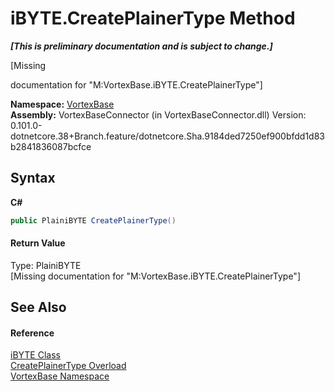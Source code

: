 # iBYTE.CreatePlainerType Method 
 _**\[This is preliminary documentation and is subject to change.\]**_

\[Missing <summary> documentation for "M:VortexBase.iBYTE.CreatePlainerType"\]

**Namespace:**&nbsp;<a href="N_VortexBase.md">VortexBase</a><br />**Assembly:**&nbsp;VortexBaseConnector (in VortexBaseConnector.dll) Version: 0.101.0-dotnetcore.38+Branch.feature/dotnetcore.Sha.9184ded7250ef900bfdd1d83b2841836087bcfce

## Syntax

**C#**<br />
``` C#
public PlainiBYTE CreatePlainerType()
```


#### Return Value
Type: PlainiBYTE<br />\[Missing <returns> documentation for "M:VortexBase.iBYTE.CreatePlainerType"\]

## See Also


#### Reference
<a href="T_VortexBase_iBYTE.md">iBYTE Class</a><br /><a href="Overload_VortexBase_iBYTE_CreatePlainerType.md">CreatePlainerType Overload</a><br /><a href="N_VortexBase.md">VortexBase Namespace</a><br />